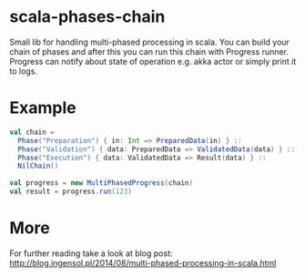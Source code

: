 scala-phases-chain
==================

Small lib for handling multi-phased processing in scala. You can build your chain of phases and after this you can run this chain with Progress runner. Progress can notify about state of operation e.g. akka actor or simply print it to logs.

Example
=======

```scala
val chain =
  Phase("Preparation") { in: Int => PreparedData(in) } ::
  Phase("Validation") { data: PreparedData => ValidatedData(data) } ::
  Phase("Execution") { data: ValidatedData => Result(data) } ::
  NilChain()
 
val progress = new MultiPhasedProgress(chain)
val result = progress.run(123)
```

More
====

For further reading take a look at blog post: http://blog.ingensol.pl/2014/08/multi-phased-processing-in-scala.html
